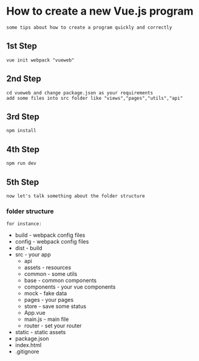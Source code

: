 # How to create a new Vue.js program

    some tips about how to create a program quickly and correctly

## 1st Step

    vue init webpack "vueweb"

## 2nd Step

    cd vueweb and change package.json as your requirements
    add some files into src folder like "views","pages","utils","api"

## 3rd Step

    npm install

## 4th Step

    npm run dev

## 5th Step

    now let's talk something about the folder structure

### folder structure

    for instance:

-   build - webpack config files
-   config - webpack config files
-   dist - build
-   src - your app
    -   api
    -   assets - resources
    -   common - some utils
    -   base - common components
    -   components - your vue components
    -   mock - fake data
    -   pages - your pages
    -   store - save some status
    -   App.vue
    -   main.js - main file
    -   router - set your router
-   static - static assets
-   package.json
-   index.html
-   .gitignore

